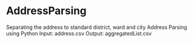 # AddressParsing
Separating the address to standard district, ward and city
Address Parsing using Python
Input: address.csv
Output: aggregatedList.csv
